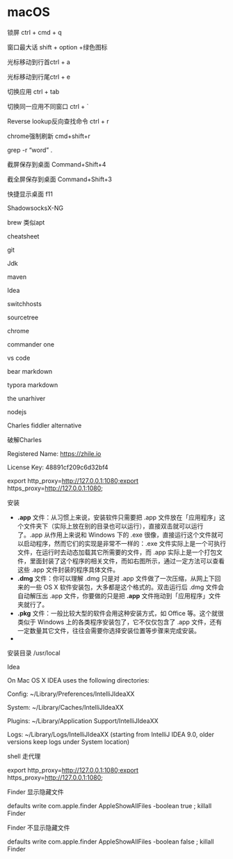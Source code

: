 # macOS



锁屏 ctrl + cmd + q

窗口最大话 shift + option +绿色图标

光标移动到行首ctrl + a

光标移动到行尾ctrl + e

切换应用 ctrl + tab

切换同一应用不同窗口 ctrl + \`

Reverse lookup反向查找命令  ctrl + r

chrome强制刷新 cmd+shift+r

grep -r “word” .  

截屏保存到桌面  Command+Shift+4

截全屏保存到桌面 Command+Shift+3

快捷显示桌面 f11

ShadowsocksX-NG

brew 类似apt

cheatsheet

git

Jdk

maven 

Idea

switchhosts

sourcetree

chrome

commander one

vs code

bear markdown 

typora markdown

the unarhiver

nodejs

Charles fiddler alternative

破解Charles

Registered Name: https://zhile.io

License Key: 48891cf209c6d32bf4

export http\_proxy=http://127.0.0.1:1080;export https\_proxy=http://127.0.0.1:1080;

安装

* **.app** 文件：从习惯上来说，安装软件只需要把 .app 文件放在「应用程序」这个文件夹下（实际上放在别的目录也可以运行），直接双击就可以运行了。.app 从作用上来说和 Windows 下的 .exe 很像，直接运行这个文件就可以启动程序，然而它们的实现是非常不一样的：.exe 文件实际上是一个可执行文件，在运行时去动态加载其它所需要的文件，而 .app 实际上是一个打包文件，里面封装了这个程序的相关文件，而如右图所示，通过一定方法可以查看这些 .app 文件封装的程序具体文件。
* **.dmg** 文件：你可以理解 .dmg 只是对 .app 文件做了一次压缩，从网上下回来的一些 OS X 软件安装包，大多都是这个格式的。双击运行后 .dmg 文件会自动解压出 .app 文件，你要做的只是把 **.app** 文件拖动到「应用程序」文件夹就行了。
* **.pkg** 文件：一般比较大型的软件会用这种安装方式，如 Office 等。这个就很类似于 Windows 上的各类程序安装包了，它不仅仅包含了 .app 文件，还有一定数量其它文件，往往会需要你选择安装位置等步骤来完成安装。
* 
安装目录 /usr/local

Idea

On Mac OS X IDEA uses the following directories:

Config: ~/Library/Preferences/IntelliJIdeaXX

System: ~/Library/Caches/IntelliJIdeaXX

Plugins: ~/Library/Application Support/IntelliJIdeaXX

Logs: ~/Library/Logs/IntelliJIdeaXX \(starting from IntelliJ IDEA 9.0, older versions keep logs under System location\)

shell 走代理

export http\_proxy=http://127.0.0.1:1080;export https\_proxy=http://127.0.0.1:1080;

Finder 显示隐藏文件

defaults write com.apple.finder AppleShowAllFiles -boolean true ; killall Finder

Finder 不显示隐藏文件

defaults write com.apple.finder AppleShowAllFiles -boolean false ; killall Finder

